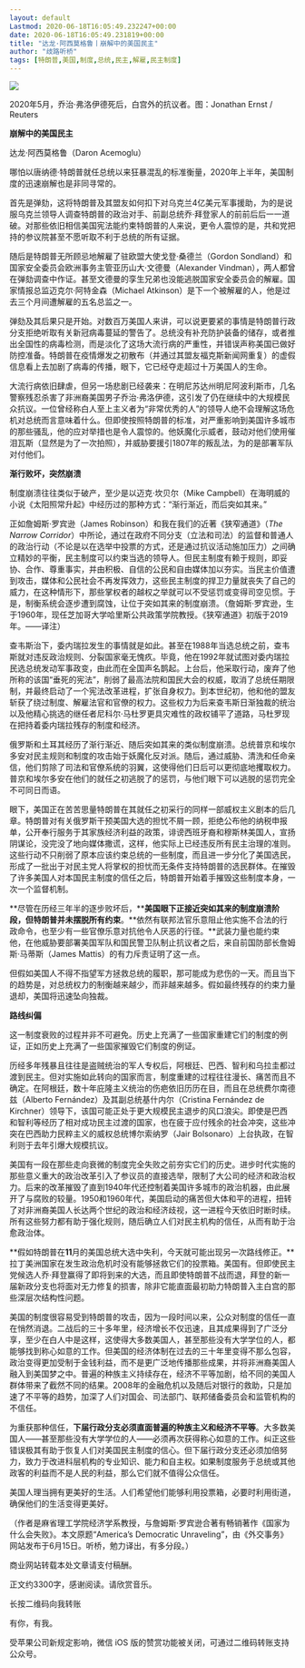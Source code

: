 ```yaml
---
layout: default
Lastmod: 2020-06-18T16:05:49.232247+00:00
date: 2020-06-18T16:05:49.231819+00:00
title: "达龙·阿西莫格鲁丨崩解中的美国民主"
author: "歧路听桥"
tags: [特朗普,美国,制度,总统,民主,解雇,民主制度]
---
```


![](https://images.weserv.nl/?url=https%3A//mmbiz.qpic.cn/mmbiz_png/R9EM7zxC871fVBN00Hy9IicuYWUCTHE5VLKiaoAawFU4rQ0G1oJOW4gCn6duSialicQYzn4HTDFWcictmq15cuI5PEg/640%3Fwx_fmt%3Dpng)  

2020年5月，乔治·弗洛伊德死后，白宫外的抗议者。图：Jonathan Ernst / Reuters  

**崩解中的美国民主**

达龙·阿西莫格鲁（Daron Acemoglu）

哪怕以唐纳德·特朗普就任总统以来狂暴混乱的标准衡量，2020年上半年，美国制度的迅速崩解也是非同寻常的。

首先是弹劾，这将特朗普及其盟友如何扣下对乌克兰4亿美元军事援助，为的是说服乌克兰领导人调查特朗普的政治对手、前副总统乔·拜登家人的前前后后一一道破。对那些依旧相信美国宪法能约束特朗普的人来说，更令人震惊的是，共和党把持的参议院甚至不愿听取不利于总统的所有证据。

随后是特朗普无所顾忌地解雇了驻欧盟大使戈登·桑德兰（Gordon Sondland）和国家安全委员会欧洲事务主管亚历山大·文德曼（Alexander Vindman），两人都曾在弹劾调查中作证。甚至文德曼的孪生兄弟也没能逃脱国家安全委员会的解雇。国家情报总监迈克尔·阿特金森（Michael Atkinson）是下一个被解雇的人，他是过去三个月间遭解雇的五名总监之一。

弹劾及其后果只是开始。对数百万美国人来讲，可以说更要紧的事情是特朗普行政分支拒绝听取有关新冠病毒蔓延的警告了。总统没有补充防护装备的储存，或者推出全国性的病毒检测，而是淡化了这场大流行病的严重性，并错误声称美国已做好防控准备。特朗普在疫情爆发之初散布（并通过其盟友福克斯新闻网重复）的虚假信息看上去加剧了病毒的传播，眼下，它已经夺走超过十万美国人的生命。

大流行病依旧肆虐，但另一场悲剧已经袭来：在明尼苏达州明尼阿波利斯市，几名警察残忍杀害了非洲裔美国男子乔治·弗洛伊德，这引发了仍在继续中的大规模民众抗议。一位曾经称白人至上主义者为“非常优秀的人”的领导人绝不会理解这场危机对总统而言意味着什么。但即使按照特朗普的标准，对严重影响到美国许多城市的那些骚乱，他的应对举措也是令人震惊的。他妖魔化示威者，鼓动对他们使用催泪瓦斯（显然是为了一次拍照），并威胁要援引1807年的叛乱法，为的是部署军队对付他们。

**渐行败坏，突然崩溃**

制度崩溃往往类似于破产，至少是以迈克·坎贝尔（Mike Campbell）在海明威的小说《太阳照常升起》中经历过的那种方式：“渐行渐近，而后突如其来。”

正如詹姆斯·罗宾逊（James Robinson）和我在我们的近著《狭窄通道》（_The Narrow Corridor_）中所论，通过在政府不同分支（立法和司法）的监督和普通人的政治行动（不论是以在选举中投票的方式，还是通过抗议活动施加压力）之间确立精妙的平衡，民主制度可以约束当选的领导人。但民主制度有赖于规则，即妥协、合作、尊重事实，并由积极、自信的公民和自由媒体加以夯实。当民主价值遭到攻击，媒体和公民社会不再发挥效力，这些民主制度的捍卫力量就丧失了自己的威力，在这种情形下，那些掌权者的越权之举就可以不受惩罚或变得司空见惯。于是，制衡系统会逐步遭到腐蚀，让位于突如其来的制度崩溃。（詹姆斯·罗宾逊，生于1960年，现任芝加哥大学哈里斯公共政策学院教授。《狭窄通道》初版于2019年。——译注）

查韦斯治下，委内瑞拉发生的事情就是如此。甚至在1988年当选总统之前，查韦斯就对违反政治规则、分裂国家毫无愧疚。毕竟，他在1992年就试图对委内瑞拉民选总统发动军事政变，由此而在全国声名鹊起。上台后，他采取行动，废弃了他所称的该国“垂死的宪法”，削弱了最高法院和国民大会的权威，取消了总统任期限制，并最终启动了一个宪法改革进程，扩张自身权力。到本世纪初，他和他的盟友斩获了绕过制度、解雇法官和官僚的权力。这些权力为后来查韦斯日渐独裁的统治以及他精心挑选的继任者尼科尔·马杜罗更具灾难性的政权铺平了道路，马杜罗现在把持着委内瑞拉残存的制度和经济。

俄罗斯和土耳其经历了渐行渐近、随后突如其来的类似制度崩溃。总统普京和埃尔多安对民主规则和制度的攻击始于妖魔化反对派。随后，通过威胁、清洗和任命亲信，他们剪除了司法和官僚系统的羽翼，这使得他们日后可以更彻底地攫取权力。普京和埃尔多安在他们的就任之初逃脱了的惩罚，与他们眼下可以逃脱的惩罚完全不可同日而语。

眼下，美国正在苦苦思量特朗普在其就任之初采行的同样一部威权主义剧本的后几章。特朗普对有关俄罗斯干预美国大选的担忧不屑一顾，拒绝公布他的纳税申报单，公开奉行服务于其家族经济利益的政策，诽谤西班牙裔和穆斯林美国人，宣扬阴谋论，没完没了地向媒体撒谎，这样，他实际上已经违反所有民主治理的准则。这些行动不只削弱了原本应该约束总统的一些制度，而且进一步分化了美国选民，形成了一批出于对民主党人将掌权的担忧而无条件支持特朗普的选民群体。在摧毁了许多美国人对本国民主制度的信任之后，特朗普开始着手摧毁这些制度本身，一次一个监督机制。

**尽管在历经三年半的逐步败坏后，****美国眼下正接近突如其来的制度崩溃阶段，但特朗普并未摆脱所有约束**。**依然有联邦法官乐意阻止他实施不合法的行政命令，也至少有一些官僚乐意对抗他令人厌恶的行径。**武装力量也能约束他，在他威胁要部署美国军队和国民警卫队制止抗议者之后，来自前国防部长詹姆斯·马蒂斯（James Mattis）的有力斥责证明了这一点。

但假如美国人不得不指望军方拯救总统的履职，那可能成为悲伤的一天。而且当下的趋势是，对总统权力的制衡越来越少，而非越来越多。假如最终残存的约束力量退却，美国将迅速坠向独裁。

**路线纠偏**

这一制度衰败的过程并非不可避免。历史上充满了一些国家重建它们的制度的例证，正如历史上充满了一些国家摧毁它们制度的例证。

历经多年残暴且往往是盗贼统治的军人专权后，阿根廷、巴西、智利和乌拉圭都过渡到民主。但对实施如此转向的国家而言，制度重建的过程往往漫长、痛苦而且不确定。在阿根廷，数十年庇隆主义统治的伤疤依旧历历在目，而且在总统费尔南德兹（Alberto Fernández）及其副总统基什内尔（Cristina Fernández de Kirchner）领导下，该国可能正处于更大规模民主退步的风口浪尖。即使是巴西和智利等经历了相对成功民主过渡的国家，也在疲于应付残余的社会冲突，这些冲突在巴西助力民粹主义的威权总统博尔索纳罗（Jair Bolsonaro）上台执政，在智利则于去年引爆大规模抗议。

美国有一段在那些走向衰微的制度完全失败之前夯实它们的历史。进步时代实施的那些意义重大的政治改革引入了参议员的直接选举，限制了大公司的经济和政治权力。后来的改革摧毁了直到1940年代还控制着美国许多城市的政治机器，由此展开了与腐败的较量。1950和1960年代，美国启动的痛苦但大体和平的进程，扭转了对非洲裔美国人长达两个世纪的政治和经济歧视，这一进程今天依旧时断时续。所有这些努力都有助于强化规则，随后确立人们对民主机构的信任，从而有助于治愈政治体。

**假如特朗普在****11****月的美国总统大选中失利，今天就可能出现另一次路线修正。**拉丁美洲国家在发生政治危机时没有能够拯救它们的投票箱。美国有。但即使民主党候选人乔·拜登赢得了即将到来的大选，而且即使特朗普不战而退，拜登的新一届新政分支也将面对无力修复的损害，除非它能直面最初助力特朗普入主白宫的那些深层次结构性问题。

美国的制度很容易受到特朗普的攻击，因为一段时间以来，公众对制度的信任一直在悄然消退。二战后的三十多年里，经济增长不仅迅速，且其成果得到了广泛分享，至少在白人中是这样，这使得大多数美国人，甚至那些没有大学学位的人，都能够找到称心如意的工作。但美国的经济体制在过去的三十年里变得不那么包容，政治变得更加受制于金钱利益，而不是更广泛地传播那些成果，并将非洲裔美国人融入到美国梦之中。普遍的种族主义持续存在，经济不平等加剧，给不同的美国人群体带来了截然不同的结果。2008年的金融危机以及随后对银行的救助，只是加速了不平等的趋势，加深了人们对国会、司法部门、联邦储备委员会和监管机构的不信任。

为重获那种信任，**下届行政分支必须直面普遍的种族主义和经济不平等**。大多数美国人——甚至那些没有大学学位的人——必须再次获得称心如意的工作。纠正这些错误极其有助于恢复人们对美国民主制度的信心。但下届行政分支还必须加倍努力，致力于改进科层机构的专业知识、能力和自主权。如果制度服务于总统或其他政客的利益而不是人民的利益，那么它们就不值得公众信任。

美国人理当拥有更美好的生活。人们希望他们能够利用投票箱，必要时利用街道，确保他们的生活变得更美好。

（作者是麻省理工学院经济学系教授，与詹姆斯·罗宾逊合著有畅销著作《国家为什么会失败》。本文原题“America’s Democratic Unraveling”，由《外交事务》网站发布于6月15日。听桥，勉力译出，有多分段。）

商业网站转载本处文章请支付稿酬。

正文约3300字，感谢阅读。请欣赏音乐。

长按二维码向我转账

有你，有我。

受苹果公司新规定影响，微信 iOS 版的赞赏功能被关闭，可通过二维码转账支持公众号。

